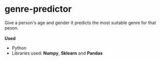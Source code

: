 # genre-predictor
Give a person's age and gender it predicts the most suitable genre for that peson. <br> <br>
__Used__
* Python
* Libraries used: **Numpy**, **Sklearn** and **Pandas**

